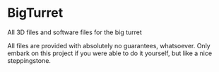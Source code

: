 # BigTurret
All 3D files and software files for the big turret

All files are provided with absolutely no guarantees, whatsoever. Only embark on this project if you were able to do it yourself, but like a nice steppingstone.
